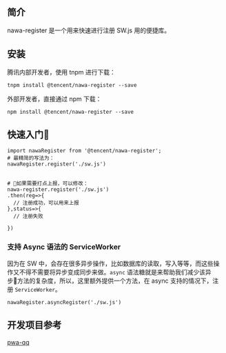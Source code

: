 ## 简介

nawa-register 是一个用来快速进行注册 SW.js 用的便捷库。

## 安装

腾讯内部开发者，使用 tnpm 进行下载：

```
tnpm install @tencent/nawa-register --save
```

外部开发者，直接通过 npm 下载：

```
npm install @tencent/nawa-register --save
```

## 快速入门


```
import nawaRegister from '@tencent/nawa-register';
# 最精简的写法为：
nawaRegister.register('./sw.js')


# 如果需要打点上报，可以修改：
nawa-register.register('./sw.js')
.then(reg=>{
  // 注册成功，可以用来上报
},status=>{
  // 注册失败

})
```

### 支持 Async 语法的 ServiceWorker

因为在 SW 中，会存在很多异步操作，比如数据库的读取，写入等等，而这些操作又不得不需要将异步变成同步来做。`async` 语法糖就是来帮助我们减少该异步方法的复杂度，所以，这里额外提供一个方法，在 async 支持的情况下，注册 `ServiceWorker`。

```
nawaRegister.asyncRegister('./sw.js')
```



## 开发项目参考

[pwa-qq](http://git.code.oa.com/ivweb/now-qq-pwa)
